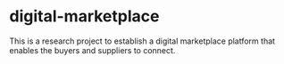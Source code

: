 # digital-marketplace
This is a research project to establish a digital marketplace platform that enables the buyers and suppliers to connect. 
